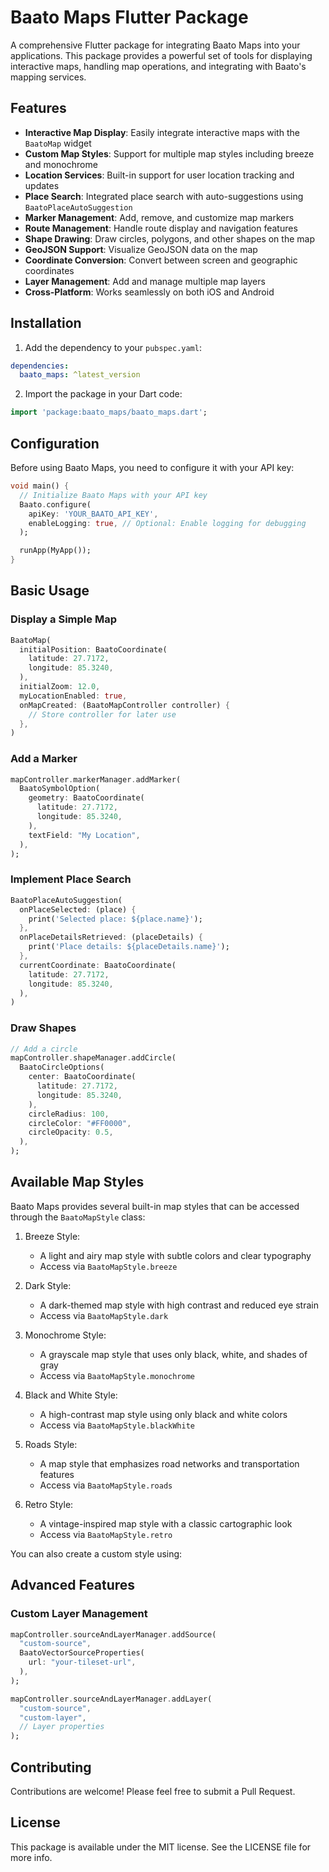 # Baato Maps Flutter Package

A comprehensive Flutter package for integrating Baato Maps into your applications. This package provides a powerful set of tools for displaying interactive maps, handling map operations, and integrating with Baato's mapping services.

## Features

- **Interactive Map Display**: Easily integrate interactive maps with the `BaatoMap` widget
- **Custom Map Styles**: Support for multiple map styles including breeze and monochrome
- **Location Services**: Built-in support for user location tracking and updates
- **Place Search**: Integrated place search with auto-suggestions using `BaatoPlaceAutoSuggestion`
- **Marker Management**: Add, remove, and customize map markers
- **Route Management**: Handle route display and navigation features
- **Shape Drawing**: Draw circles, polygons, and other shapes on the map
- **GeoJSON Support**: Visualize GeoJSON data on the map
- **Coordinate Conversion**: Convert between screen and geographic coordinates
- **Layer Management**: Add and manage multiple map layers
- **Cross-Platform**: Works seamlessly on both iOS and Android

## Installation

1. Add the dependency to your `pubspec.yaml`:

```yaml
dependencies:
  baato_maps: ^latest_version
```

2. Import the package in your Dart code:

```dart
import 'package:baato_maps/baato_maps.dart';
```

## Configuration

Before using Baato Maps, you need to configure it with your API key:

```dart
void main() {
  // Initialize Baato Maps with your API key
  Baato.configure(
    apiKey: 'YOUR_BAATO_API_KEY',
    enableLogging: true, // Optional: Enable logging for debugging
  );

  runApp(MyApp());
}
```

## Basic Usage

### Display a Simple Map

```dart
BaatoMap(
  initialPosition: BaatoCoordinate(
    latitude: 27.7172,
    longitude: 85.3240,
  ),
  initialZoom: 12.0,
  myLocationEnabled: true,
  onMapCreated: (BaatoMapController controller) {
    // Store controller for later use
  },
)
```

### Add a Marker

```dart
mapController.markerManager.addMarker(
  BaatoSymbolOption(
    geometry: BaatoCoordinate(
      latitude: 27.7172,
      longitude: 85.3240,
    ),
    textField: "My Location",
  ),
);
```

### Implement Place Search

```dart
BaatoPlaceAutoSuggestion(
  onPlaceSelected: (place) {
    print('Selected place: ${place.name}');
  },
  onPlaceDetailsRetrieved: (placeDetails) {
    print('Place details: ${placeDetails.name}');
  },
  currentCoordinate: BaatoCoordinate(
    latitude: 27.7172,
    longitude: 85.3240,
  ),
)
```

### Draw Shapes

```dart
// Add a circle
mapController.shapeManager.addCircle(
  BaatoCircleOptions(
    center: BaatoCoordinate(
      latitude: 27.7172,
      longitude: 85.3240,
    ),
    circleRadius: 100,
    circleColor: "#FF0000",
    circleOpacity: 0.5,
  ),
);
```

## Available Map Styles

Baato Maps provides several built-in map styles that can be accessed through the `BaatoMapStyle` class:

1. Breeze Style:

   - A light and airy map style with subtle colors and clear typography
   - Access via `BaatoMapStyle.breeze`

2. Dark Style:

   - A dark-themed map style with high contrast and reduced eye strain
   - Access via `BaatoMapStyle.dark`

3. Monochrome Style:

   - A grayscale map style that uses only black, white, and shades of gray
   - Access via `BaatoMapStyle.monochrome`

4. Black and White Style:

   - A high-contrast map style using only black and white colors
   - Access via `BaatoMapStyle.blackWhite`

5. Roads Style:

   - A map style that emphasizes road networks and transportation features
   - Access via `BaatoMapStyle.roads`

6. Retro Style:
   - A vintage-inspired map style with a classic cartographic look
   - Access via `BaatoMapStyle.retro`

You can also create a custom style using:

## Advanced Features

### Custom Layer Management

```dart
mapController.sourceAndLayerManager.addSource(
  "custom-source",
  BaatoVectorSourceProperties(
    url: "your-tileset-url",
  ),
);

mapController.sourceAndLayerManager.addLayer(
  "custom-source",
  "custom-layer",
  // Layer properties
);
```

## Contributing

Contributions are welcome! Please feel free to submit a Pull Request.

## License

This package is available under the MIT license. See the LICENSE file for more info.
